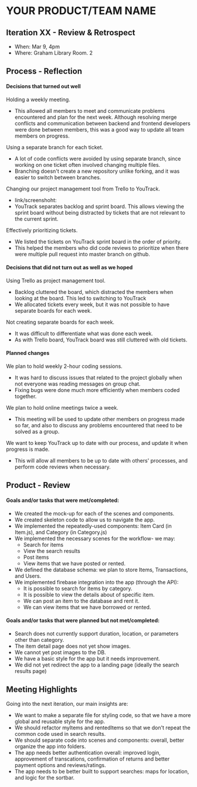# YOUR PRODUCT/TEAM NAME

## Iteration XX - Review & Retrospect

 * When: Mar 9, 4pm
 * Where: Graham Library Room. 2

## Process - Reflection

#### Decisions that turned out well

Holding a weekly meeting.
 * This allowed all members to meet and communicate problems encountered and plan for the next week. Although resolving merge conflicts and communication between backend and frontend developers were done between members, this was a good way to update all team members on progress.
 
Using a separate branch for each ticket.
 * A lot of code conflicts were avoided by using separate branch, since working on one ticket often involved changing multiple files.
 * Branching doesn't create a new repository unlike forking, and it was easier to switch between branches.
 
Changing our project management tool from Trello to YouTrack.
 * link/screenshoht:
 * YouTrack separates backlog and sprint board. This allows viewing the sprint board without being distracted by tickets that are not relevant to the current sprint.

Effectively prioritizing tickets.
 * We listed the tickets on YouTrack sprint board in the order of priority.
 * This helped the members who did code reviews to prioritize when there were multiple pull request into master branch on github.

#### Decisions that did not turn out as well as we hoped

Using Trello as project management tool.

 * Backlog cluttered the board, which distracted the members when looking at the board. This led to switching to YouTrack
 * We allocated tickets every week, but it was not possible to have separate boards for each week.

Not creating separate boards for each week.
 * It was difficult to differentiate what was done each week.
 * As with Trello board, YouTrack board was still cluttered with old tickets.

#### Planned changes

We plan to hold weekly 2-hour coding sessions.
 * It was hard to discuss issues that related to the project globally when not everyone was reading messages on group chat.
 * Fixing bugs were done much more efficiently when members coded together.

We plan to hold online meetings twice a week.
 * This meeting will be used to update other members on progress made so far, and also to discuss any problems encountered that need to be solved as a group.

We want to keep YouTrack up to date with our process, and update it when progress is made.
 * This will allow all members to be up to date with others' processes, and perform code reviews when necessary.


## Product - Review

#### Goals and/or tasks that were met/completed:

 * We created the mock-up for each of the scenes and components.
 * We created skeleton code to allow us to navigate the app.
 * We implemented the repeatedly-used components: Item Card (in Item.js), and Category (in Category.js)
 * We implemented the necessary scenes for the workflow- we may:
	 * Search for items
	 * View the search results
	 * Post items
	 * View items that we have posted or rented.
 * We defined the database schema: we plan to store Items, Transactions, and Users.
 * We implemented firebase integration into the app (through the API): 
	 * It is possible to search for items by category.
	 * It is possible to view the details about of specific item.
	 * We can post an item to the database and rent it.
	 * We can view items that we have borrowed or rented.

#### Goals and/or tasks that were planned but not met/completed:

 * Search does not currently support duration, location, or parameters other than category.
 * The item detail page does not yet show images.
 * We cannot yet post images to the DB.
 * We have a basic style for the app but it needs improvement.
 * We did not yet redirect the app to a landing page (ideally the search results page)

## Meeting Highlights

Going into the next iteration, our main insights are:

 * We want to make a separate file for styling code, so that we have a more global and reusable style for the app.
 * We should refactor myItems and rentedItems so that we don't repeat the common code used in search results.
 * We should separate code into scenes and components: overall, better organize the app into folders.
 * The app needs better authentication overall: improved login, approvement of transcations, confirmation of returns and better payment options and reviews/ratings.
 * The app needs to be better built to support searches: maps for location, and logic for the sortbar.